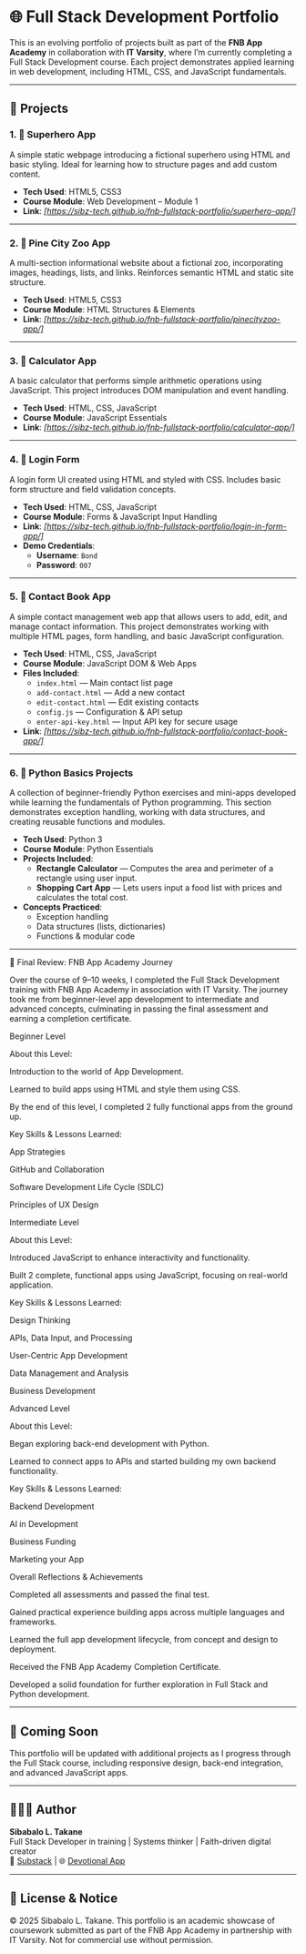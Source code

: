 # 🌐 Full Stack Development Portfolio

This is an evolving portfolio of projects built as part of the **FNB App Academy** in collaboration with **IT Varsity**, where I’m currently completing a Full Stack Development course. Each project demonstrates applied learning in web development, including HTML, CSS, and JavaScript fundamentals.

---

## 🚀 Projects

### 1. 🦸 Superhero App
A simple static webpage introducing a fictional superhero using HTML and basic styling. Ideal for learning how to structure pages and add custom content.

- **Tech Used**: HTML5, CSS3
- **Course Module**: Web Development – Module 1
- **Link**: _[https://sibz-tech.github.io/fnb-fullstack-portfolio/superhero-app/]_

---

### 2. 🐾 Pine City Zoo App
A multi-section informational website about a fictional zoo, incorporating images, headings, lists, and links. Reinforces semantic HTML and static site structure.

- **Tech Used**: HTML5, CSS3
- **Course Module**: HTML Structures & Elements
- **Link**: _[https://sibz-tech.github.io/fnb-fullstack-portfolio/pinecityzoo-app/]_

---

### 3. 🧮 Calculator App
A basic calculator that performs simple arithmetic operations using JavaScript. This project introduces DOM manipulation and event handling.

- **Tech Used**: HTML, CSS, JavaScript
- **Course Module**: JavaScript Essentials
- **Link**: _[https://sibz-tech.github.io/fnb-fullstack-portfolio/calculator-app/]_

---

### 4. 🔐 Login Form
A login form UI created using HTML and styled with CSS. Includes basic form structure and field validation concepts.

- **Tech Used**: HTML, CSS, JavaScript
- **Course Module**: Forms & JavaScript Input Handling
- **Link**: _[https://sibz-tech.github.io/fnb-fullstack-portfolio/login-in-form-app/]_
- **Demo Credentials**:
  - **Username**: `Bond`
  - **Password**: `007`

---

### 5. 📒 Contact Book App
A simple contact management web app that allows users to add, edit, and manage contact information. This project demonstrates working with multiple HTML pages, form handling, and basic JavaScript configuration.

- **Tech Used**: HTML, CSS, JavaScript  
- **Course Module**: JavaScript DOM & Web Apps  
- **Files Included**:  
  - `index.html` — Main contact list page  
  - `add-contact.html` — Add a new contact  
  - `edit-contact.html` — Edit existing contacts  
  - `config.js` — Configuration & API setup  
  - `enter-api-key.html` — Input API key for secure usage  
- **Link**: _[https://sibz-tech.github.io/fnb-fullstack-portfolio/contact-book-app/]_

---

### 6. 🐍 Python Basics Projects
A collection of beginner-friendly Python exercises and mini-apps developed while learning the fundamentals of Python programming. This section demonstrates exception handling, working with data structures, and creating reusable functions and modules.

- **Tech Used**: Python 3
- **Course Module**: Python Essentials
- **Projects Included**:
  - **Rectangle Calculator** — Computes the area and perimeter of a rectangle using user input.
  - **Shopping Cart App** — Lets users input a food list with prices and calculates the total cost.
- **Concepts Practiced**:
  - Exception handling  
  - Data structures (lists, dictionaries)  
  - Functions & modular code  

---

🏁 Final Review: FNB App Academy Journey

Over the course of 9–10 weeks, I completed the Full Stack Development training with FNB App Academy in association with IT Varsity. The journey took me from beginner-level app development to intermediate and advanced concepts, culminating in passing the final assessment and earning a completion certificate.

Beginner Level

About this Level:

Introduction to the world of App Development.

Learned to build apps using HTML and style them using CSS.

By the end of this level, I completed 2 fully functional apps from the ground up.

Key Skills & Lessons Learned:

App Strategies

GitHub and Collaboration

Software Development Life Cycle (SDLC)

Principles of UX Design

Intermediate Level

About this Level:

Introduced JavaScript to enhance interactivity and functionality.

Built 2 complete, functional apps using JavaScript, focusing on real-world application.

Key Skills & Lessons Learned:

Design Thinking

APIs, Data Input, and Processing

User-Centric App Development

Data Management and Analysis

Business Development

Advanced Level

About this Level:

Began exploring back-end development with Python.

Learned to connect apps to APIs and started building my own backend functionality.

Key Skills & Lessons Learned:

Backend Development

AI in Development

Business Funding

Marketing your App

Overall Reflections & Achievements

Completed all assessments and passed the final test.

Gained practical experience building apps across multiple languages and frameworks.

Learned the full app development lifecycle, from concept and design to deployment.

Received the FNB App Academy Completion Certificate.

Developed a solid foundation for further exploration in Full Stack and Python development.

---
## 🧱 Coming Soon

This portfolio will be updated with additional projects as I progress through the Full Stack course, including responsive design, back-end integration, and advanced JavaScript apps.

---

## 👩🏾‍💻 Author

**Sibabalo L. Takane**  
Full Stack Developer in training | Systems thinker | Faith-driven digital creator  
📧 [Substack](https://sibabaloltakane.substack.com) | 🌐 [Devotional App](https://at-the-table-with-jesus-coffee-table-book.lovable.app)

---

## 📝 License & Notice

© 2025 Sibabalo L. Takane. This portfolio is an academic showcase of coursework submitted as part of the FNB App Academy in partnership with IT Varsity. Not for commercial use without permission.

